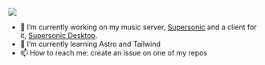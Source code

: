 <a href="https://github.com/yuckdevchan"><img align="center" src="https://github-readme-stats.vercel.app/api/top-langs/?username=yuckdevchan&layout=compact&theme=transparent&hide_border=true&langs_count=4&exclude_repo=tibernet3" /></a>

- 🔭 I’m currently working on my music server, [Supersonic](https://github.com/yuckdevchan/supersonic-server) and a client for it, [Supersonic Desktop](https://github.com/yuckdevchan/supersonic-desktop).
- 🌱 I’m currently learning Astro and Tailwind
- 📫 How to reach me: create an issue on one of my repos
